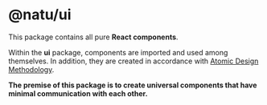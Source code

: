 # @natu/ui

This package contains all pure **React components**.

Within the **ui** package, components are imported and used among themselves. In addition, they are created in accordance with [Atomic Design Methodology](https://atomicdesign.bradfrost.com/chapter-2/).

**The premise of this package is to create universal components that have minimal communication with each other.**
